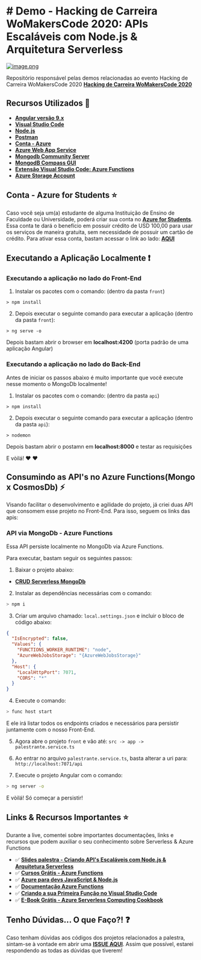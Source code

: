# # Demo - Hacking de Carreira WoMakersCode 2020: APIs Escaláveis com Node.js & Arquitetura Serverless

[![image.png](https://i.postimg.cc/gc4jHtNQ/image.png)](https://postimg.cc/7bGqx9vn)

Repositório responsável pelas demos relacionadas ao evento Hacking de Carreira WoMakersCode 2020 **[Hacking de Carreira WoMakersCode 2020](https://womakerscode.org/carreira)**

## Recursos Utilizados 🚀

* **[Angular versão 9.x](https://cli.angular.io/)**
* **[Visual Studio Code](https://code.visualstudio.com/?WT.mc_id=hackingcarreira_wmc-github-gllemos)**
* **[Node.js](https://nodejs.org/en/)**
* **[Postman](https://www.getpostman.com/)**
* **[Conta - Azure](https://azure.microsoft.com/pt-br/?WT.mc_id=hackingcarreira_wmc-github-gllemos)**
* **[Azure Web App Service](https://azure.microsoft.com/services/app-service/?WT.mc_id=hackingcarreira_wmc-github-gllemos)**
* **[Mongodb Community Server](https://www.mongodb.com/download-center/community)**
* **[MongodB Compass GUI](https://www.mongodb.com/download-center/compass)**
* **[Extensão Visual Studio Code: Azure Functions](https://marketplace.visualstudio.com/items?itemName=ms-azuretools.vscode-azurefunctions&WT.mc_id=hackingcarreira_wmc-github-gllemos)**
* **[Azure Storage Account](https://azure.microsoft.com/pt-br/services/storage/?WT.mc_id=hackingcarreira_wmc-github-gllemos)**

## Conta - Azure for Students ⭐️

Caso você seja um(a) estudante de alguma Instituição de Ensino de Faculdade ou Universidade, poderá criar sua conta no **[Azure for Students](https://azure.microsoft.com/pt-br/free/students/?WT.mc_id=hackingcarreira_wmc-github-gllemos)**. Essa conta te dará o benefício em possuir crédito de USD 100,00 para usar os serviços de maneira gratuita, sem necessidade de possuir um cartão de crédito. Para ativar essa conta, bastam acessar o link ao lado: **[AQUI](https://azure.microsoft.com/pt-br/free/students/?WT.mc_id=hackingcarreira_wmc-github-gllemos)**

## Executando a Aplicação Localmente ❗️

### Executando a aplicação no lado do Front-End

1) Instalar os pacotes com o comando: (dentro da pasta `front`)

``` 
> npm install
```

2) Depois executar o seguinte comando para executar a aplicação (dentro da pasta `front`):

```
> ng serve -o
```

Depois bastam abrir o browser em **localhost:4200** (porta padrão de uma aplicação Angular)

### Executando a aplicação no lado do Back-End

Antes de iniciar os passos abaixo é muito importante que você execute nesse momento o MongoDb localmente!

1) Instalar os pacotes com o comando: (dentro da pasta `api`)

``` 
> npm install
```

2) Depois executar o seguinte comando para executar a aplicação (dentro da pasta `api`):

```
> nodemon
```

Depois bastam abrir o postamn em **localhost:8000** e testar as requisições

E vòilá! :heart: :heart:

## Consumindo as API's no Azure Functions(Mongo x CosmosDb) ⚡️

Visando facilitar o desenvolvimento e agilidade do projeto, já criei duas API que consomem esse projeto no Front-End. Para isso, seguem os links das apis:

### API via MongoDb - Azure Functions

Essa API persiste localmente no MongoDb via Azure Functions.

Para executar, bastam seguir os seguintes passos:

1. Baixar o projeto abaixo:

- **[CRUD Serverless MongoDb](https://github.com/glaucia86/crud-serverless-mongodb)**

2. Instalar as dependências necessárias com o comando:

```bash
> npm i
```

3. Criar um arquivo chamado: `local.settings.json` e incluir o bloco de código abaixo:

```json
{
  "IsEncrypted": false,
  "Values": {
    "FUNCTIONS_WORKER_RUNTIME": "node",
    "AzureWebJobsStorage": "{AzureWebJobsStorage}"
  },
  "Host": {
    "LocalHttpPort": 7071,
    "CORS": "*"
  }
}
```
4. Execute o comando:

```bash
> func host start
```

E ele irá listar todos os endpoints criados e necessários para persistir juntamente com o nosso Front-End.

5. Agora abre o projeto `front` e vão até: `src -> app -> palestrante.service.ts`

6. Ao entrar no arquivo `palestrante.service.ts`, basta alterar a uri para: `http://localhost:7071/api`

7. Execute o projeto Angular com o comando: 

```bash
> ng server -o
```

E vòilá! Só começar a persistir!

## Links & Recursos Importantes ⭐️

Durante a live, comentei sobre importantes documentações, links e recursos que podem auxiliar o seu conhecimento sobre Serverless & Azure Functions

- ✅ **[Slides palestra - Criando API's Escaláveis com Node.js & Arquitetura Serverless](http://bit.ly/slides-braziljs19)**
- ✅ **[Cursos Grátis - Azure Functions](https://docs.microsoft.com/learn/browse/?term=functions&WT.mc_id=hackingcarreira_wmc-github-gllemos)**
- ✅ **[Azure para devs JavaScript & Node.js](https://docs.microsoft.com/javascript/azure/?WT.mc_id=hackingcarreira_wmc-github-gllemos&view=azure-node-latest)**
- ✅ **[Documentação Azure Functions](https://docs.microsoft.com/azure/azure-functions/?WT.mc_id=hackingcarreira_wmc-github-gllemos)**
- ✅ **[Criando a sua Primeira Função no Visual Studio Code](https://docs.microsoft.com/azure/azure-functions/functions-create-first-function-vs-code?WT.mc_id=hackingcarreira_wmc-github-gllemos)**
- ✅ **[E-Book Grátis - Azure Serverless Computing Cookbook](https://azure.microsoft.com/resources/azure-serverless-computing-cookbook/?WT.mc_id=hackingcarreira_wmc-github-gllemos)**

## Tenho Dúvidas... O que Faço?! ❓

Caso tenham dúvidas aos códigos dos projetos relacionados a palestra, sintam-se à vontade em abrir uma **[ISSUE AQUI](https://github.com/glaucia86/hackingcarreira-serverless-demo/issues)**. Assim que possível, estarei respondendo as todas as dúvidas que tiverem!

